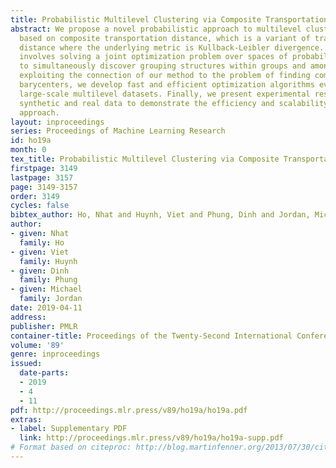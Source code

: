 ```yaml
---
title: Probabilistic Multilevel Clustering via Composite Transportation Distance
abstract: We propose a novel probabilistic approach to multilevel clustering problems
  based on composite transportation distance, which is a variant of transportation
  distance where the underlying metric is Kullback-Leibler divergence. Our method
  involves solving a joint optimization problem over spaces of probability measures
  to simultaneously discover grouping structures within groups and among groups. By
  exploiting the connection of our method to the problem of finding composite transportation
  barycenters, we develop fast and efficient optimization algorithms even for potentially
  large-scale multilevel datasets. Finally, we present experimental results with both
  synthetic and real data to demonstrate the efficiency and scalability of the proposed
  approach.
layout: inproceedings
series: Proceedings of Machine Learning Research
id: ho19a
month: 0
tex_title: Probabilistic Multilevel Clustering via Composite Transportation Distance
firstpage: 3149
lastpage: 3157
page: 3149-3157
order: 3149
cycles: false
bibtex_author: Ho, Nhat and Huynh, Viet and Phung, Dinh and Jordan, Michael
author:
- given: Nhat
  family: Ho
- given: Viet
  family: Huynh
- given: Dinh
  family: Phung
- given: Michael
  family: Jordan
date: 2019-04-11
address: 
publisher: PMLR
container-title: Proceedings of the Twenty-Second International Conference on Artificial Intelligence and Statistics
volume: '89'
genre: inproceedings
issued:
  date-parts:
  - 2019
  - 4
  - 11
pdf: http://proceedings.mlr.press/v89/ho19a/ho19a.pdf
extras:
- label: Supplementary PDF
  link: http://proceedings.mlr.press/v89/ho19a/ho19a-supp.pdf
# Format based on citeproc: http://blog.martinfenner.org/2013/07/30/citeproc-yaml-for-bibliographies/
---
```

